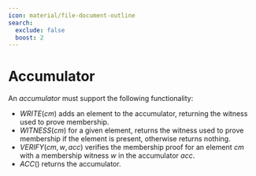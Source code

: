 ```yaml
---
icon: material/file-document-outline
search:
  exclude: false
  boost: 2
---
```


# Accumulator

An _accumulator_ must support the following functionality:

- $WRITE(cm)$ adds an element to the accumulator, returning the witness used to prove membership. 
- $WITNESS(cm)$ for a given element, returns the witness used to prove membership if the element is present, otherwise returns nothing.
- $VERIFY(cm, w, acc)$ verifies the membership proof for an element $cm$ with a membership witness $w$ in the accumulator $acc$.
- $ACC()$ returns the accumulator.